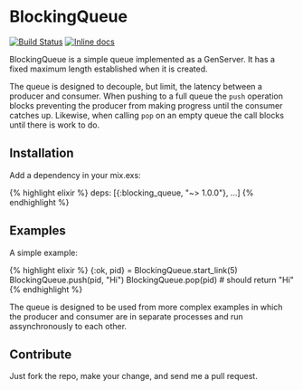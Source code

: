 BlockingQueue
=============

[![Build Status](https://semaphoreci.com/api/v1/projects/019de5e9-689e-4c1c-b5ba-3242e44ab483/455080/badge.svg)](https://semaphoreci.com/joekain/blockingqueue) [![Inline docs](http://inch-ci.org/github/joekain/BlockingQueue.svg?branch=master)](http://inch-ci.org/github/joekain/BlockingQueue)

BlockingQueue is a simple queue implemented as a GenServer.  It has a fixed
maximum length established when it is created.

The queue is designed to decouple, but limit, the latency between a producer and
consumer.  When pushing to a full queue the `push` operation blocks
preventing the producer from making progress until the consumer catches up.
Likewise, when calling `pop` on an empty queue the call blocks until there
is work to do.

## Installation

Add a dependency in your mix.exs:

{% highlight elixir %}
deps: [{:blocking_queue, "~> 1.0.0"}, ...]
{% endhighlight %}

## Examples

A simple example:

{% highlight elixir %}
{:ok, pid} = BlockingQueue.start_link(5)
BlockingQueue.push(pid, "Hi")
BlockingQueue.pop(pid) # should return "Hi"
{% endhighlight %}

The queue is designed to be used from more complex examples in which the
producer and consumer are in separate processes and run assynchronously to each
other.

## Contribute

Just fork the repo, make your change, and send me a pull request.
